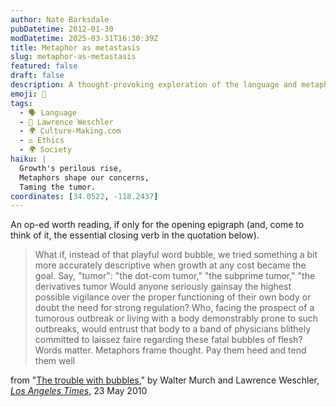 ```yaml
---
author: Nate Barksdale
pubDatetime: 2012-01-30
modDatetime: 2025-03-31T16:30:39Z
title: Metaphor as metastasis
slug: metaphor-as-metastasis
featured: false
draft: false
description: A thought-provoking exploration of the language and metaphors we use to discuss economic growth and regulation.
emoji: 🦠
tags:
  - 🗣️ Language
  - 📖 Lawrence Weschler
  - 🌍 Culture-Making.com
  - ⚖️ Ethics
  - 🌍 Society
haiku: |
  Growth's perilous rise,  
  Metaphors shape our concerns,  
  Taming the tumor.
coordinates: [34.0522, -118.2437]
---
```


An op-ed worth reading, if only for the opening epigraph (and, come to think of it, the essential closing verb in the quotation below).

> What if, instead of that playful word bubble, we tried something a bit more accurately descriptive when growth at any cost became the goal. Say, "tumor": "the dot-com tumor," "the subprime tumor," "the derivatives tumor
> Would anyone seriously gainsay the highest possible vigilance over the proper functioning of their own body or doubt the need for strong regulation? Who, facing the prospect of a tumorous outbreak or living with a body demonstrably prone to such outbreaks, would entrust that body to a band of physicians blithely committed to laissez faire regarding these fatal bubbles of flesh?
> Words matter. Metaphors frame thought. Pay them heed and tend them well

from "[The trouble with bubbles](https://www.google.com/search?q=%22The%20trouble%20with%20bubbles%22%20articles.latimes.com)," by Walter Murch and Lawrence Weschler, [_Los Angeles Times_](http://web.archive.org/web/20170624104351/http://articles.latimes.com/2010/may/23/opinion/la-oe-weschler-bubble-20100523), 23 May 2010
